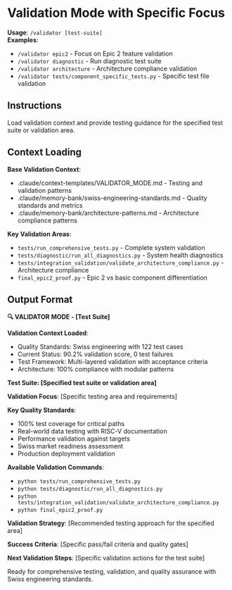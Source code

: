 # Validation Mode with Specific Focus

**Usage**: `/validator [test-suite]`  
**Examples**:
- `/validator epic2` - Focus on Epic 2 feature validation
- `/validator diagnostic` - Run diagnostic test suite
- `/validator architecture` - Architecture compliance validation
- `/validator tests/component_specific_tests.py` - Specific test file validation

## Instructions

Load validation context and provide testing guidance for the specified test suite or validation area.

## Context Loading

**Base Validation Context**:
- .claude/context-templates/VALIDATOR_MODE.md - Testing and validation patterns
- .claude/memory-bank/swiss-engineering-standards.md - Quality standards and metrics
- .claude/memory-bank/architecture-patterns.md - Architecture compliance patterns

**Key Validation Areas**:
- `tests/run_comprehensive_tests.py` - Complete system validation
- `tests/diagnostic/run_all_diagnostics.py` - System health diagnostics
- `tests/integration_validation/validate_architecture_compliance.py` - Architecture compliance
- `final_epic2_proof.py` - Epic 2 vs basic component differentiation

## Output Format

**🔍 VALIDATOR MODE - [Test Suite]**

**Validation Context Loaded**:
- Quality Standards: Swiss engineering with 122 test cases
- Current Status: 90.2% validation score, 0 test failures
- Test Framework: Multi-layered validation with acceptance criteria
- Architecture: 100% compliance with modular patterns

**Test Suite: [Specified test suite or validation area]**

**Validation Focus**:
[Specific testing area and requirements]

**Key Quality Standards**:
- 100% test coverage for critical paths
- Real-world data testing with RISC-V documentation
- Performance validation against targets
- Swiss market readiness assessment
- Production deployment validation

**Available Validation Commands**:
- `python tests/run_comprehensive_tests.py`
- `python tests/diagnostic/run_all_diagnostics.py`
- `python tests/integration_validation/validate_architecture_compliance.py`
- `python final_epic2_proof.py`

**Validation Strategy**:
[Recommended testing approach for the specified area]

**Success Criteria**:
[Specific pass/fail criteria and quality gates]

**Next Validation Steps**:
[Specific validation actions for the test suite]

Ready for comprehensive testing, validation, and quality assurance with Swiss engineering standards.